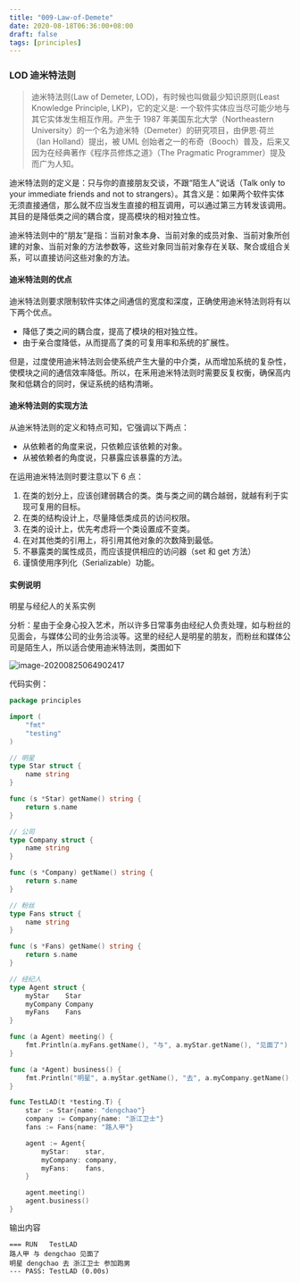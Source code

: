```yaml
---
title: "009-Law-of-Demete"
date: 2020-08-18T06:36:00+08:00
draft: false
tags: [principles]
---
```


### LOD 迪米特法则

> 迪米特法则(Law of Demeter, LOD)，有时候也叫做最少知识原则(Least Knowledge Principle, LKP)，它的定义是: 一个软件实体应当尽可能少地与其它实体发生相互作用。产生于 1987 年美国东北大学（Northeastern University）的一个名为迪米特（Demeter）的研究项目，由伊恩·荷兰（Ian Holland）提出，被 UML 创始者之一的布奇（Booch）普及，后来又因为在经典著作《程序员修炼之道》（The Pragmatic Programmer）提及而广为人知。

迪米特法则的定义是：只与你的直接朋友交谈，不跟“陌生人”说话（Talk only to your immediate friends and not to strangers）。其含义是：如果两个软件实体无须直接通信，那么就不应当发生直接的相互调用，可以通过第三方转发该调用。其目的是降低类之间的耦合度，提高模块的相对独立性。

迪米特法则中的“朋友”是指：当前对象本身、当前对象的成员对象、当前对象所创建的对象、当前对象的方法参数等，这些对象同当前对象存在关联、聚合或组合关系，可以直接访问这些对象的方法。

#### 迪米特法则的优点

迪米特法则要求限制软件实体之间通信的宽度和深度，正确使用迪米特法则将有以下两个优点。

- 降低了类之间的耦合度，提高了模块的相对独立性。
- 由于亲合度降低，从而提高了类的可复用率和系统的扩展性。

但是，过度使用迪米特法则会使系统产生大量的中介类，从而增加系统的复杂性，使模块之间的通信效率降低。所以，在釆用迪米特法则时需要反复权衡，确保高内聚和低耦合的同时，保证系统的结构清晰。

#### 迪米特法则的实现方法

从迪米特法则的定义和特点可知，它强调以下两点：

- 从依赖者的角度来说，只依赖应该依赖的对象。
- 从被依赖者的角度说，只暴露应该暴露的方法。

在运用迪米特法则时要注意以下 6 点：

1. 在类的划分上，应该创建弱耦合的类。类与类之间的耦合越弱，就越有利于实现可复用的目标。
2. 在类的结构设计上，尽量降低类成员的访问权限。
3. 在类的设计上，优先考虑将一个类设置成不变类。
4. 在对其他类的引用上，将引用其他对象的次数降到最低。
5. 不暴露类的属性成员，而应该提供相应的访问器（set 和 get 方法）
6. 谨慎使用序列化（Serializable）功能。

#### 实例说明

明星与经纪人的关系实例

分析：星由于全身心投入艺术，所以许多日常事务由经纪人负责处理，如与粉丝的见面会，与媒体公司的业务洽淡等。这里的经纪人是明星的朋友，而粉丝和媒体公司是陌生人，所以适合使用迪米特法则，类图如下

![image-20200825064902417](lod.gif)

代码实例：

```go
package principles

import (
	"fmt"
	"testing"
)

// 明星
type Star struct {
	name string
}

func (s *Star) getName() string {
	return s.name
}

// 公司
type Company struct {
	name string
}

func (s *Company) getName() string {
	return s.name
}

// 粉丝
type Fans struct {
	name string
}

func (s *Fans) getName() string {
	return s.name
}

// 经纪人
type Agent struct {
	myStar    Star
	myCompany Company
	myFans    Fans
}

func (a Agent) meeting() {
	fmt.Println(a.myFans.getName(), "与", a.myStar.getName(), "见面了")
}

func (a *Agent) business() {
	fmt.Println("明星", a.myStar.getName(), "去", a.myCompany.getName(), "参加跑男")
}

func TestLAD(t *testing.T) {
	star := Star{name: "dengchao"}
	company := Company{name: "浙江卫士"}
	fans := Fans{name: "路人甲"}

	agent := Agent{
		myStar:    star,
		myCompany: company,
		myFans:    fans,
	}

	agent.meeting()
	agent.business()
}
```

输出内容

```shell
=== RUN   TestLAD
路人甲 与 dengchao 见面了
明星 dengchao 去 浙江卫士 参加跑男
--- PASS: TestLAD (0.00s)
```



